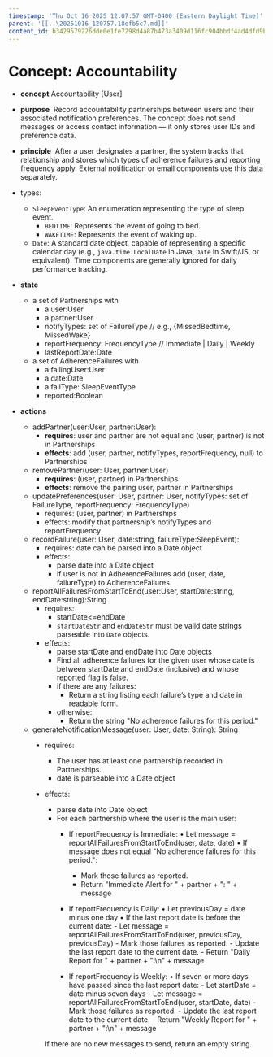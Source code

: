```yaml
---
timestamp: 'Thu Oct 16 2025 12:07:57 GMT-0400 (Eastern Daylight Time)'
parent: '[[..\20251016_120757.18efb5c7.md]]'
content_id: b3429579226dde0e1fe7298d4a87b473a3409d116fc904bbdf4ad4dfd9b55ddf
---
```


# Concept: Accountability

* **concept** Accountability \[User]

* **purpose**     Record accountability partnerships between users and their associated notification preferences. The concept does not send messages or access contact information — it only stores user IDs and preference data.

* **principle**     After a user designates a partner, the system tracks that relationship and stores which types of adherence failures and reporting frequency apply. External notification or email components use this data separately.

* types:
  * `SleepEventType`: An enumeration representing the type of sleep event.
    * `BEDTIME`: Represents the event of going to bed.
    * `WAKETIME`: Represents the event of waking up.
  * `Date`: A standard date object, capable of representing a specific calendar day (e.g., `java.time.LocalDate` in Java, `Date` in Swift/JS, or equivalent). Time components are generally ignored for daily performance tracking.

* **state**
  * a set of Partnerships with
    * a user:User
    * a partner:User
    * notifyTypes: set of FailureType // e.g., {MissedBedtime, MissedWake}
    * reportFrequency: FrequencyType // Immediate | Daily | Weekly
    * lastReportDate:Date
  * a set of AdherenceFailures with
    * a failingUser:User
    * a date:Date
    * a failType: SleepEventType
    * reported:Boolean

* **actions**
  * addPartner(user:User, partner:User):
    * **requires**: user and partner are not equal and (user, partner) is not in Partnerships
    * **effects**: add (user, partner, notifyTypes, reportFrequency, null) to Partnerships
  * removePartner(user: User, partner:User)
    * **requires**: (user, partner) in Partnerships
    * **effects**: remove the pairing user, partner in Partnerships
  * updatePreferences(user: User, partner: User, notifyTypes: set of FailureType, reportFrequency: FrequencyType)
    * requires: (user, partner) in Partnerships
    * effects: modify that partnership’s notifyTypes and reportFrequency
  * recordFailure(user: User, date:string, failureType:SleepEvent):
    * requires: date can be parsed into a Date object
    * effects:
      * parse date into a Date object
      * if user is not in AdherenceFailures add (user, date, failureType) to AdherenceFailures
  * reportAllFailuresFromStartToEnd(user:User, startDate:string, endDate:string):String
    * requires:
      * startDate<=endDate
      * `startDateStr` and `endDateStr` must be valid date strings parseable into `Date` objects.
    * effects:
      * parse startDate and endDate into Date objects
      * Find all adherence failures for the given user whose date is between startDate and endDate (inclusive) and whose reported flag is false.
      * if there are any failures:
        * Return a string listing each failure’s type and date in readable form.
      * otherwise:
        * Return the string "No adherence failures for this period."
  * generateNotificationMessage(user: User, date: String): String
    * requires:
      * The user has at least one partnership recorded in Partnerships.
      * date is parseable into a Date object
    * effects:

      * parse date into Date object
      * For each partnership where the user is the main user:
        * If reportFrequency is Immediate:
          • Let message = reportAllFailuresFromStartToEnd(user, date, date)
          • If message does not equal "No adherence failures for this period.":
          * Mark those failures as reported.
          * Return "Immediate Alert for " + partner + ": " + message

        * If reportFrequency is Daily:
          • Let previousDay = date minus one day
          • If the last report date is before the current date:
          \- Let message = reportAllFailuresFromStartToEnd(user, previousDay, previousDay)
          \- Mark those failures as reported.
          \- Update the last report date to the current date.
          \- Return "Daily Report for " + partner + ":\n" + message

        * If reportFrequency is Weekly:
          • If seven or more days have passed since the last report date:
          \- Let startDate = date minus seven days
          \- Let message = reportAllFailuresFromStartToEnd(user, startDate, date)
          \- Mark those failures as reported.
          \- Update the last report date to the current date.
          \- Return "Weekly Report for " + partner + ":\n" + message

      If there are no new messages to send, return an empty string.
